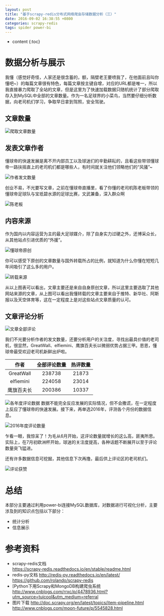 ```yaml
---
layout: post
title: "基于scrapy-redis分布式网络爬虫存储数据分析（三）"
date: 2016-09-02 16:38:55 +0800
categories: scrapy-redis
tags: spider power-bi
---
```

* content
{:toc}
 

# 数据分析与展示 #


我懂（感觉好奇怪，人家还是很含蓄的，额，隔壁老王要喷我了，在他面前且叫你懂吧~）的每篇文章很有特色，每篇文章按主键自增，对应的URL都是唯一，所以我直接暴力爬取了全站的文章，但是这里为了快速加载数据只随机统计了部分爬取存入到MySQL中全部的文章数量。作为一名足球界的小菜鸟，当然要仔细分析数据，向老司机们学习，争取早日拿到驾照，安全驾驶。
 
## 文章数量 ##

![爬取文章数量](http://upload-images.jianshu.io/upload_images/1242974-7351f28b04771c0c.png?imageMogr2/auto-orient/strip%7CimageView2/2/w/1240)

## 发表文章作者 ##

懂球帝的快速发展是离不开内部员工以及球迷们的辛勤耕耘的，且看这些带领懂球帝一路扶摇直上的老司机们都是哪些人，有时间就关注他们领略他们的“风骚”~

![作者发文数量](http://upload-images.jianshu.io/upload_images/1242974-513b87888df87c91.png?imageMogr2/auto-orient/strip%7CimageView2/2/w/1240)

创业不易，不光要写文章，之前在懂球帝直播里，看了你懂的老司机陈老板带领的懂球帝足球队与宝坁碧水源的足球比赛，文武兼备，深入群众啊 


![陈老板](http://upload-images.jianshu.io/upload_images/1242974-216ee897ee34d7f1.png?imageMogr2/auto-orient/strip%7CimageView2/2/w/1240)

## 内容来源 ##

 作为国内以内容运营为主的最大足球媒介，除了自身实力过硬之外，还博采众长，从其他站点引进优质的“外援”。

![懂球帝原创](http://upload-images.jianshu.io/upload_images/1242974-7f9acb7ec269f283.png?imageMogr2/auto-orient/strip%7CimageView2/2/w/1240)

你可以感受下原创的文章数量与国外转载所占的比例，就知道为什么你懂在短短几年间吸引了这么多的用户。

![转载来源](http://upload-images.jianshu.io/upload_images/1242974-85a5eab012a77587.png?imageMogr2/auto-orient/strip%7CimageView2/2/w/1240)

从以上图表可以看出，文章主要还是来自自身原创文章，所以这里主要选取了其他网站来源的文章，从上图可以看出我懂转载的文章主要来自于推特、新华社、阿斯报以及天空体育等，这在一定程度上是对这些站点文章质量的认可。

## 文章评论分析 ##
 
![文章全部评论](http://upload-images.jianshu.io/upload_images/1242974-f59f70f87bb6db18.png?imageMogr2/auto-orient/strip%7CimageView2/2/w/1240)


我们不光要分析作者的发文数量，还要分析用户的关注度，寻找出最具价值的老司机，很显然，GreatWall、elfiemini、鹰旗百夫长以微弱优势占据三甲。恩恩，懂球帝最受欢迎老司机新鲜出炉啦。

|作者|全部评论数量|热评数量|
|:----:|:----:|:----:|
|GreatWall|238738|21873|
|elfiemini|224058|23014|
|鹰旗百夫长|200386|10337|


![各年度评论数据](http://upload-images.jianshu.io/upload_images/1242974-9953252a7b9ea2bb.png?imageMogr2/auto-orient/strip%7CimageView2/2/w/1240)
数据不能完全反应发展的实际情况，但不会撒谎，在一定程度上反应了懂球帝的快速发展。接下来，再单选2016年，评测各个月份的数据信息。

![2016年度评论数量](http://upload-images.jianshu.io/upload_images/1242974-685fc5e0b79cd0e3.png?imageMogr2/auto-orient/strip%7CimageView2/2/w/1240)
 
乍看一眼，我惊呆了！为毛从6月开始，这评论数量就增长的这么高，匪夷所思。实际上，在7月初欧洲杯开始，球迷的关注度提高，各种话题不断展开以至于评论数量突飞猛进。
 
还有许多数据信息可挖掘，其他信息下次再撸，最后供上评论区的老司机们。
 
![评论获赞](http://upload-images.jianshu.io/upload_images/1242974-05507f06760b092b.png?imageMogr2/auto-orient/strip%7CimageView2/2/w/1240)

# 总结 #

本部分主要通过利用power-bi连接MySQL数据库，对数据进行可视化分析，主要涉及到的知识点包括以下部分：

- 统计分析
- 信息展示


# 参考资料 #

- scrapy-redis文档  
https://scrapy-redis.readthedocs.io/en/stable/readme.html
- redis-py文档 
http://redis-py.readthedocs.io/en/latest/
https://github.com/rolando/scrapy-redis
- [Python下用Scrapy和MongoDB构建爬虫系统
http://www.cnblogs.com/rrxc/p/4478936.html?utm_source=tuicool&utm_medium=referral
- 图片下载
http://doc.scrapy.org/en/latest/topics/item-pipeline.html
http://www.cnblogs.com/moon-future/p/5545828.html